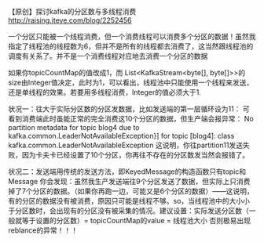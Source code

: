 【原创】探讨kafka的分区数与多线程消费
http://raising.iteye.com/blog/2252456


一个分区只能被一个线程消费，但一个消费线程可以消费多个分区的数据！虽然我指定了线程池的线程数为6，但并不是所有的线程都去消费了，这当然跟线程池的调度有关系了。并不是一个消费线程对应地去消费一个分区的数据

如果你topicCountMap的值改成1，而 List<KafkaStream<byte[], byte[]>>的size由Integer值决定，此时为1，可以看出，线程池中只能使用一个线程来发送，还是单线程的效果。若要用多线程消费，Integer的值必须大于1.


状况一：往大于实际分区数的分区发数据，比如发送端的第一层循环设为11：
可看到消费端此时虽能正常的完全消费这10个分区的数据，但生产端会报异常：
No partition metadata for topic blog4 due to kafka.common.LeaderNotAvailableException}] for topic [blog4]: class kafka.common.LeaderNotAvailableException 
这说明，你往partition11发送失败，因为卡夫卡已经设置了10个分区，你再往不存在的分区数发当然会报错了。


状况二：发送端用传统的发送方法，即KeyedMessage的构造函数只有topic和Message
你会发现：虽然我生产发送端往9个分区发送了数据，但实际上只消费掉了7个分区的数据。（如果你再跑一边，可能又是6个分区的数据）——这说明，有的分区的数据没有被消费，原因只可能是线程不够。so，当线程池中的大小小于分区数时，会出现有的分区没有被采集的情况。建议设置：实际发送分区数（一般就等于设置的分区数）= topicCountMap的value = 线程池大小  否则极易出现reblance的异常！！！
